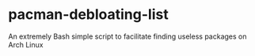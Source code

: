 # pacman-debloating-list
An extremely Bash simple script to facilitate finding useless packages on Arch Linux
